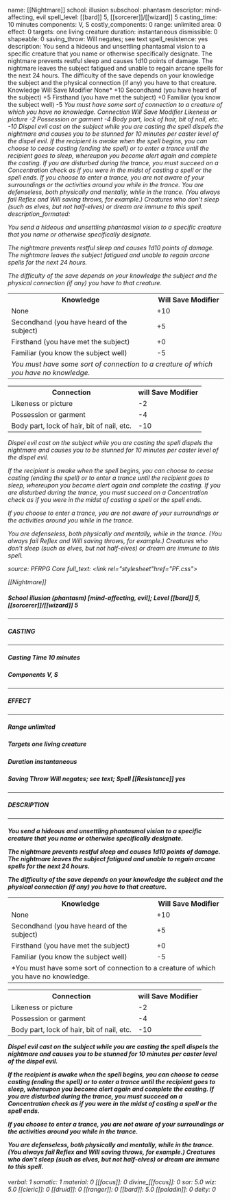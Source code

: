 name: [[Nightmare]]
school: illusion
subschool: phantasm
descriptor: mind-affecting, evil
spell_level: [[bard]] 5, [[sorcerer]]/[[wizard]] 5
casting_time: 10 minutes
components: V, S
costly_components: 0
range: unlimited
area: 0
effect: 0
targets: one living creature
duration: instantaneous
dismissible: 0
shapeable: 0
saving_throw: Will negates; see text
spell_resistence: yes
description: You send a hideous and unsettling phantasmal vision to a specific creature that you name or otherwise specifically designate. The nightmare prevents restful sleep and causes 1d10 points of damage. The nightmare leaves the subject fatigued and unable to regain arcane spells for the next 24 hours. The difficulty of the save depends on your knowledge the subject and the physical connection (if any) you have to that creature. Knowledge Will Save Modifier None* +10 Secondhand (you have heard of the subject) +5 Firsthand (you have met the subject) +0 Familiar (you know the subject well) -5 *You must have some sort of connection to a creature of which you have no knowledge. Connection Will Save Modifier Likeness or picture -2 Possession or garment -4 Body part, lock of hair, bit of nail, etc. -10 Dispel evil cast on the subject while you are casting the spell dispels the nightmare and causes you to be stunned for 10 minutes per caster level of the dispel evil. If the recipient is awake when the spell begins, you can choose to cease casting (ending the spell) or to enter a trance until the recipient goes to sleep, whereupon you become alert again and complete the casting. If you are disturbed during the trance, you must succeed on a Concentration check as if you were in the midst of casting a spell or the spell ends. If you choose to enter a trance, you are not aware of your surroundings or the activities around you while in the trance. You are defenseless, both physically and mentally, while in the trance. (You always fail Reflex and Will saving throws, for example.) Creatures who don't sleep (such as elves, but not half-elves) or dream are immune to this spell.
description_formated: <p>You send a hideous and unsettling phantasmal vision to a specific creature that you name or otherwise specifically designate.</p><p>The <i>nightmare</i> prevents restful sleep and causes 1d10 points of damage. The <i>nightmare</i> leaves the subject fatigued and unable to regain arcane spells for the next 24 hours.</p><p>The difficulty of the save depends on your knowledge the subject and the physical connection (if any) you have to that creature.</p><p> <table><tr><th>Knowledge</th><th>Will Save Modifier</th></tr><tr><td>None*</td><td>+10</td></tr><tr><td>Secondhand (you have heard of the subject)</td><td>+5</td></tr><tr><td>Firsthand (you have met the subject)</td><td>+0</td></tr><tr><td>Familiar (you know the subject well)</td><td>-5</td></tr><tr><td colspan="2">*You must have some sort of connection to a creature of which you have no knowledge.</td></tr></table> </p><p> <table><tr><th>Connection</th><th>will Save Modifier</th></tr><tr><td>Likeness or picture</td><td>-2</td></tr><tr><td>Possession or garment</td><td>-4</td></tr><tr><td>Body part, lock of hair, bit of nail, etc.</td><td>-10</td></tr></table>  <i>Dispel evil</i> cast on the subject while you are casting the spell dispels the <i>nightmare</i> and causes you to be stunned for 10 minutes per caster level of the <i>dispel evil</i>.</p><p>If the recipient is awake when the spell begins, you can choose to cease casting (ending the spell) or to enter a trance until the recipient goes to sleep, whereupon you become alert again and complete the casting. If you are disturbed during the trance, you must succeed on a Concentration check as if you were in the midst of casting a spell or the spell ends.</p><p>If you choose to enter a trance, you are not aware of your surroundings or the activities around you while in the trance.</p><p>You are defenseless, both physically and mentally, while in the trance. (You always fail Reflex and Will saving throws, for example.) Creatures who don't sleep (such as elves, but not half-elves) or dream are immune to this spell.</p>
source: PFRPG Core
full_text: <link rel="stylesheet"href="PF.css"><div class="heading"><p class="alignleft">[[Nightmare]]</p><div style="clear: both;"></div></div><div><h5><b>School </b>illusion (phantasm) [mind-affecting, evil]; <b>Level </b>[[bard]] 5, [[sorcerer]]/[[wizard]] 5</h5></div><hr/><div><h5><b>CASTING</b></h5></div><hr/><div><h5><b>Casting Time </b>10 minutes</h5><h5><b>Components </b>V, S</h5></div><hr/><div><h5><b>EFFECT</b></h5></div><hr/><div><h5><b>Range </b>unlimited</h5><h5><b>Targets </b>one living creature</h5><h5><b>Duration </b>instantaneous</h5><h5><b>Saving Throw </b>Will negates; see text; <b>Spell [[Resistance]] </b>yes</h5></div><hr/><div><h5><b>DESCRIPTION</b></h5></div><hr/><div><h4><p>You send a hideous and unsettling phantasmal vision to a specific creature that you name or otherwise specifically designate.</p><p>The <i>nightmare</i> prevents restful sleep and causes 1d10 points of damage. The <i>nightmare</i> leaves the subject fatigued and unable to regain arcane spells for the next 24 hours.</p><p>The difficulty of the save depends on your knowledge the subject and the physical connection (if any) you have to that creature.</p><p> <table><tr><th>Knowledge</th><th>Will Save Modifier</th></tr><tr><td>None*</td><td>+10</td></tr><tr><td>Secondhand (you have heard of the subject)</td><td>+5</td></tr><tr><td>Firsthand (you have met the subject)</td><td>+0</td></tr><tr><td>Familiar (you know the subject well)</td><td>-5</td></tr><tr><td colspan="2">*You must have some sort of connection to a creature of which you have no knowledge.</td></tr></table> </p><p> <table><tr><th>Connection</th><th>will Save Modifier</th></tr><tr><td>Likeness or picture</td><td>-2</td></tr><tr><td>Possession or garment</td><td>-4</td></tr><tr><td>Body part, lock of hair, bit of nail, etc.</td><td>-10</td></tr></table>  <i>Dispel evil</i> cast on the subject while you are casting the spell dispels the <i>nightmare</i> and causes you to be stunned for 10 minutes per caster level of the <i>dispel evil</i>.</p><p>If the recipient is awake when the spell begins, you can choose to cease casting (ending the spell) or to enter a trance until the recipient goes to sleep, whereupon you become alert again and complete the casting. If you are disturbed during the trance, you must succeed on a Concentration check as if you were in the midst of casting a spell or the spell ends.</p><p>If you choose to enter a trance, you are not aware of your surroundings or the activities around you while in the trance.</p><p>You are defenseless, both physically and mentally, while in the trance. (You always fail Reflex and Will saving throws, for example.) Creatures who don't sleep (such as elves, but not half-elves) or dream are immune to this spell.</p></h4></div>
verbal: 1
somatic: 1
material: 0
[[focus]]: 0
divine_[[focus]]: 0
sor: 5.0
wiz: 5.0
[[cleric]]: 0
[[druid]]: 0
[[ranger]]: 0
[[bard]]: 5.0
[[paladin]]: 0
deity: 0
